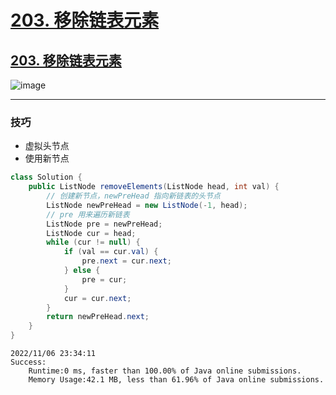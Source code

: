 # [203. 移除链表元素](https://github.com/imtsingyun/LeetCode/issues/23)

## [203. 移除链表元素](https://leetcode.cn/problems/remove-linked-list-elements/)

![image](https://user-images.githubusercontent.com/56377217/200178488-643d176f-36fd-477c-9cd0-85c3b8bc992a.png)


---

### 技巧
- 虚拟头节点
- 使用新节点

```java
class Solution {
    public ListNode removeElements(ListNode head, int val) {
        // 创建新节点，newPreHead 指向新链表的头节点
        ListNode newPreHead = new ListNode(-1, head);
        // pre 用来遍历新链表
        ListNode pre = newPreHead;
        ListNode cur = head;
        while (cur != null) {
            if (val == cur.val) {
                pre.next = cur.next;
            } else {
                pre = cur;
            }
            cur = cur.next;
        }
        return newPreHead.next;
    }
}
```

```
2022/11/06 23:34:11	
Success:
	Runtime:0 ms, faster than 100.00% of Java online submissions.
	Memory Usage:42.1 MB, less than 61.96% of Java online submissions.
```